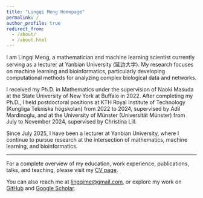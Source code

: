```yaml
---
title: "Lingqi Meng Homepage"
permalink: /
author_profile: true
redirect_from: 
  - /about/
  - /about.html
---
```


I am Lingqi Meng, a mathematician and machine learning scientist currently serving as a lecturer at Yanbian University (延边大学). My research focuses on machine learning and bioinformatics, particularly developing computational methods for analyzing complex biological data and networks.

I received my Ph.D. in Mathematics under the supervision of Naoki Masuda at the State University of New York at Buffalo in 2022. After completing my Ph.D., I held postdoctoral positions at KTH Royal Institute of Technology (Kungliga Tekniska högskolan) from 2022 to 2024, supervised by Adil Mardinoglu, and at the University of Münster (Universität Münster) from July to November 2024, supervised by Christina Lill.

Since July 2025, I have been a lecturer at Yanbian University, where I continue to pursue research at the intersection of mathematics, machine learning, and bioinformatics.

---

For a complete overview of my education, work experience, publications, talks, and teaching, please visit my [CV page](https://lingqime.github.io/cv/).

You can also reach me at [lingqime@gmail.com](mailto:lingqime@gmail.com), or explore my work on [GitHub](https://github.com/lingqime) and [Google Scholar](https://scholar.google.com/citations?user=LCx9VBIAAAAJ&hl=en&oi=ao).
